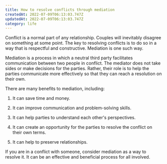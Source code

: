 ```yaml
---
title: How to resolve conflicts through mediation
createdAt: 2022-07-09T06:13:03.747Z
updatedAt: 2022-07-09T06:13:03.747Z
category: life
---
```


Conflict is a normal part of any relationship. Couples will inevitably disagree on something at some point. The key to resolving conflicts is to do so in a way that is respectful and constructive. Mediation is one such way.

Mediation is a process in which a neutral third party facilitates communication between two people in conflict. The mediator does not take sides or make decisions for the parties. Rather, their role is to help the parties communicate more effectively so that they can reach a resolution on their own.

There are many benefits to mediation, including:

1. It can save time and money.

2. It can improve communication and problem-solving skills.

3. It can help parties to understand each other's perspectives.

4. It can create an opportunity for the parties to resolve the conflict on their own terms.

5. It can help to preserve relationships.

If you are in a conflict with someone, consider mediation as a way to resolve it. It can be an effective and beneficial process for all involved.
